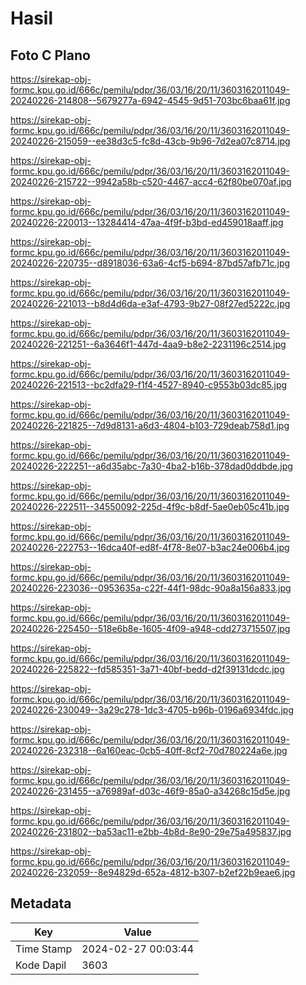 # Hasil

## Foto C Plano

https://sirekap-obj-formc.kpu.go.id/666c/pemilu/pdpr/36/03/16/20/11/3603162011049-20240226-214808--5679277a-6942-4545-9d51-703bc6baa61f.jpg

https://sirekap-obj-formc.kpu.go.id/666c/pemilu/pdpr/36/03/16/20/11/3603162011049-20240226-215059--ee38d3c5-fc8d-43cb-9b96-7d2ea07c8714.jpg

https://sirekap-obj-formc.kpu.go.id/666c/pemilu/pdpr/36/03/16/20/11/3603162011049-20240226-215722--9942a58b-c520-4467-acc4-62f80be070af.jpg

https://sirekap-obj-formc.kpu.go.id/666c/pemilu/pdpr/36/03/16/20/11/3603162011049-20240226-220013--13284414-47aa-4f9f-b3bd-ed459018aaff.jpg

https://sirekap-obj-formc.kpu.go.id/666c/pemilu/pdpr/36/03/16/20/11/3603162011049-20240226-220735--d8918036-63a6-4cf5-b694-87bd57afb71c.jpg

https://sirekap-obj-formc.kpu.go.id/666c/pemilu/pdpr/36/03/16/20/11/3603162011049-20240226-221013--b8d4d6da-e3af-4793-9b27-08f27ed5222c.jpg

https://sirekap-obj-formc.kpu.go.id/666c/pemilu/pdpr/36/03/16/20/11/3603162011049-20240226-221251--6a3646f1-447d-4aa9-b8e2-2231196c2514.jpg

https://sirekap-obj-formc.kpu.go.id/666c/pemilu/pdpr/36/03/16/20/11/3603162011049-20240226-221513--bc2dfa29-f1f4-4527-8940-c9553b03dc85.jpg

https://sirekap-obj-formc.kpu.go.id/666c/pemilu/pdpr/36/03/16/20/11/3603162011049-20240226-221825--7d9d8131-a6d3-4804-b103-729deab758d1.jpg

https://sirekap-obj-formc.kpu.go.id/666c/pemilu/pdpr/36/03/16/20/11/3603162011049-20240226-222251--a6d35abc-7a30-4ba2-b16b-378dad0ddbde.jpg

https://sirekap-obj-formc.kpu.go.id/666c/pemilu/pdpr/36/03/16/20/11/3603162011049-20240226-222511--34550092-225d-4f9c-b8df-5ae0eb05c41b.jpg

https://sirekap-obj-formc.kpu.go.id/666c/pemilu/pdpr/36/03/16/20/11/3603162011049-20240226-222753--16dca40f-ed8f-4f78-8e07-b3ac24e006b4.jpg

https://sirekap-obj-formc.kpu.go.id/666c/pemilu/pdpr/36/03/16/20/11/3603162011049-20240226-223036--0953635a-c22f-44f1-98dc-90a8a156a833.jpg

https://sirekap-obj-formc.kpu.go.id/666c/pemilu/pdpr/36/03/16/20/11/3603162011049-20240226-225450--518e6b8e-1605-4f09-a948-cdd273715507.jpg

https://sirekap-obj-formc.kpu.go.id/666c/pemilu/pdpr/36/03/16/20/11/3603162011049-20240226-225822--fd585351-3a71-40bf-bedd-d2f39131dcdc.jpg

https://sirekap-obj-formc.kpu.go.id/666c/pemilu/pdpr/36/03/16/20/11/3603162011049-20240226-230049--3a29c278-1dc3-4705-b96b-0196a6934fdc.jpg

https://sirekap-obj-formc.kpu.go.id/666c/pemilu/pdpr/36/03/16/20/11/3603162011049-20240226-232318--6a160eac-0cb5-40ff-8cf2-70d780224a6e.jpg

https://sirekap-obj-formc.kpu.go.id/666c/pemilu/pdpr/36/03/16/20/11/3603162011049-20240226-231455--a76989af-d03c-46f9-85a0-a34268c15d5e.jpg

https://sirekap-obj-formc.kpu.go.id/666c/pemilu/pdpr/36/03/16/20/11/3603162011049-20240226-231802--ba53ac11-e2bb-4b8d-8e90-29e75a495837.jpg

https://sirekap-obj-formc.kpu.go.id/666c/pemilu/pdpr/36/03/16/20/11/3603162011049-20240226-232059--8e94829d-652a-4812-b307-b2ef22b9eae6.jpg


## Metadata

| Key        | Value               |
| ---------- | ------------------- |
| Time Stamp | 2024-02-27 00:03:44 |
| Kode Dapil | 3603                |



